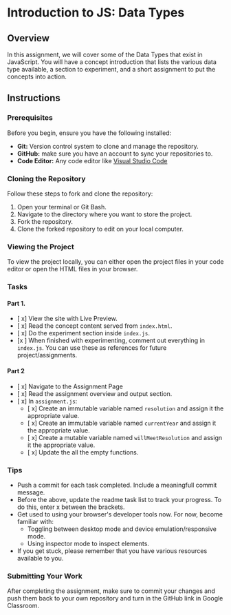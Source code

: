 # Introduction to JS: Data Types

## Overview
In this assignment, we will cover some of the Data Types that exist in JavaScript. You will have a concept introduction that lists the various data type available, a section to experiment, and a short assignment to put the concepts into action.

## Instructions

### Prerequisites

Before you begin, ensure you have the following installed:

- **Git:** Version control system to clone and manage the repository.
- **GitHub:** make sure you have an account to sync your repositories to.
- **Code Editor:** Any code editor like [Visual Studio Code](https://code.visualstudio.com/)

### Cloning the Repository

Follow these steps to fork and clone the repository:

1. Open your terminal or Git Bash.
2. Navigate to the directory where you want to store the project.
3. Fork the repository.
4. Clone the forked repository to edit on your local computer.

### Viewing the Project

To view the project locally, you can either open the project files in your code editor or open the HTML files in your browser.

### Tasks

#### Part 1.

- [ x] View the site with Live Preview.
- [ x] Read the concept content served from `index.html`.
- [ x] Do the experiment section inside `index.js`.
- [x ] When finished with experimenting, comment out everything in `index.js`. You can use these as references for future project/assignments.

#### Part 2

- [ x] Navigate to the Assignment Page
- [ x] Read the assignment overview and output section.
- [ x] In `assignment.js`:
    - [ x] Create an immutable variable named `resolution` and assign it the appropriate value.
    - [ x] Create an immutable variable named `currentYear` and assign it the appropriate value.
    - [ x] Create a mutable variable named `willMeetResolution` and assign it the appropriate value.
    - [ x] Update the all the empty functions.


### Tips
- Push a commit for each task completed. Include a meaningfull commit message.
- Before the above, update the readme task list to track your progress. To do this, enter x between the brackets.
- Get used to using your browser's developer tools now. For now, become familiar with: 
    - Toggling between desktop mode and device emulation/responsive mode.
    - Using inspector mode to inspect elements.
- If you get stuck, please remember that you have various resources available to you.


### Submitting Your Work

After completing the assignment, make sure to commit your changes and push them back to your own repository and turn in the GitHub link in Google Classroom.